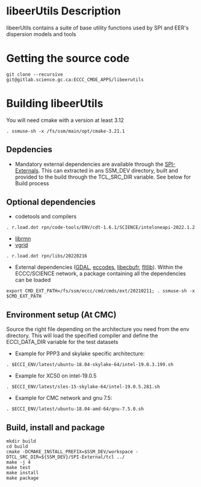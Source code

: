 # libeerUtils Description
libeerUtils contains a suite of base utility functions used by SPI and EER's dispersion models and tools

# Getting the source code
```shell
git clone --recursive git@gitlab.science.gc.ca:ECCC_CMOE_APPS/libeerutils
```
# Building libeerUtils
You will need cmake with a version at least 3.12
```shell
. ssmuse-sh -x /fs/ssm/main/opt/cmake-3.21.1
```

## Depdencies
* Mandatory external dependencies are available through the [SPI-Externals](https://gitlab.science.gc.ca/ECCC_CMOE_APPS/SPI-External). This can extracted in ans SSM_DEV directory, built and provided to the build through the TCL_SRC_DIR variable. See below for Build process

## Optional dependencies
* codetools and compilers
```shell
. r.load.dot rpn/code-tools/ENV/cdt-1.6.1/SCIENCE/inteloneapi-2022.1.2
```

* [librmn](https://gitlab.science.gc.ca/RPN-SI/librmn)
* [vgrid](https://gitlab.science.gc.ca/RPN-SI/vgrid)
```shell
. r.load.dot rpn/libs/20220216
```

* External dependencies ([GDAL](https://gdal.org/), [eccodes](https://confluence.ecmwf.int/display/ECC), [libecbufr](https://github.com/ECCC-MSC/libecbufr), [fltlib](https://sourceforge.net/projects/fltlib)). Within the ECCC/SCIENCE network, a package containing all the dependencies can be loaded
```shell
export CMD_EXT_PATH=/fs/ssm/eccc/cmd/cmds/ext/20210211; . ssmuse-sh -x $CMD_EXT_PATH
```

## Environment setup (At CMC)

Source the right file depending on the architecture you need from the env directory. This will load the specified compiler and define the ECCI_DATA_DIR variable for the test datasets

- Example for PPP3 and skylake specific architecture:
```shell
. $ECCI_ENV/latest/ubuntu-18.04-skylake-64/intel-19.0.3.199.sh
```

- Example for XC50 on intel-19.0.5
```shell
. $ECCI_ENV/latest/sles-15-skylake-64/intel-19.0.5.281.sh
```

- Example for CMC network and gnu 7.5:
```shell
. $ECCI_ENV/latest/ubuntu-18.04-amd-64/gnu-7.5.0.sh
```

## Build, install and package
```shell
mkdir build
cd build
cmake -DCMAKE_INSTALL_PREFIX=$SSM_DEV/workspace -DTCL_SRC_DIR=${SSM_DEV}/SPI-External/tcl ../
make -j 4
make test
make install
make package
```
